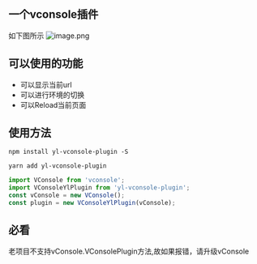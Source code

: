 ## 一个vconsole插件

如下图所示
![image.png](https://upload-images.jianshu.io/upload_images/5016475-5a4266ca6a8e6273.png?imageMogr2/auto-orient/strip%7CimageView2/2/w/640)

## 可以使用的功能
- 可以显示当前url
- 可以进行环境的切换
- 可以Reload当前页面

## 使用方法
```shell
npm install yl-vconsole-plugin -S

yarn add yl-vconsole-plugin
```

```js
import VConsole from 'vconsole';
import VConsoleYlPlugin from 'yl-vconsole-plugin';
const vConsole = new VConsole();
const plugin = new VConsoleYlPlugin(vConsole);
```

## 必看
老项目不支持vConsole.VConsolePlugin方法,故如果报错，请升级vConsole